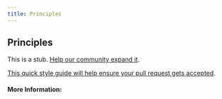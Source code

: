 ```yaml
---
title: Principles
---
```


## Principles

This is a stub. [Help our community expand it](https://github.com/freeCodeCamp/guide-articles/tree/master/articles/Machine-Learning/Principles/index.md).

[This quick style guide will help ensure your pull request gets accepted](https://github.com/freeCodeCamp/guide-articles/blob/master/README.md).

<!-- The article goes here, in GitHub-flavored Markdown. Feel free to add YouTube videos, images, and CodePen/JSBin embeds  -->

#### More Information:
<!-- Please add any articles you think might be helpful to read before writing the article -->


